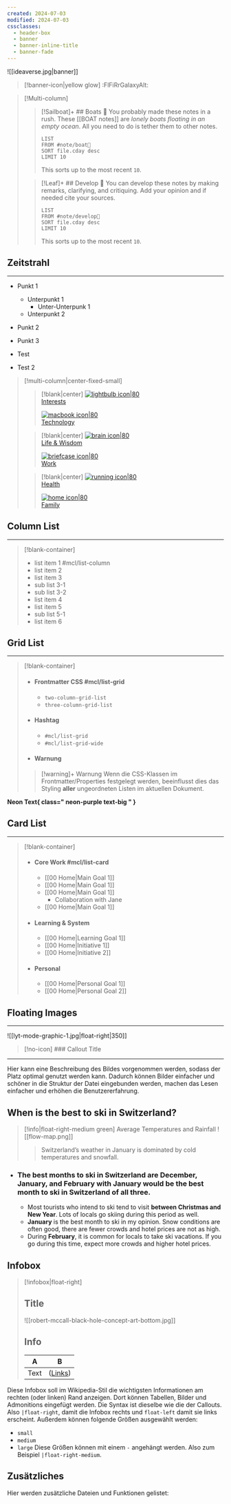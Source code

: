 ```yaml
---
created: 2024-07-03
modified: 2024-07-03
cssclasses:
  - header-box
  - banner
  - banner-inline-title
  - banner-fade
---
```

![[ideaverse.jpg|banner]]
> [!banner-icon|yellow glow] :FlFiRrGalaxyAlt:

> [!Multi-column] 
> 
> > [!Sailboat]+ ## Boats 🚤
> > You probably made these notes in a rush. These [[BOAT notes]] are *lonely boats floating in an empty ocean*. All you need to do is tether them to other notes.
> > 
> > ```dataview
> > LIST
> > FROM #note/boat🚤 
> > SORT file.cday desc
> > LIMIT 10
> > ```
> > This sorts up to the most recent `10`.
> > 
> 
> > [!Leaf]+ ## Develop 🍃
> > You can develop these notes by making remarks, clarifying, and critiquing. Add your opinion and if needed cite your sources.
> > 
> > ```dataview
> > LIST
> > FROM #note/develop🍃 
> > SORT file.cday desc
> > LIMIT 10
> > ```
> > This sorts up to the most recent `10`.


## Zeitstrahl
---
- Punkt 1
	- Unterpunkt 1
		- Unter-Unterpunk 1
	- Unterpunkt 2 
- Punkt 2
	
- Punkt 3

- Test 
- Test 2


> [!multi-column|center-fixed-small]
>
>> [!blank|center]
>> [![lightbulb icon|80](https://img.icons8.com/ios/250/FFFFFF/light-on.png) <br/> Interests](target%20note.md)
>>
>> [![macbook icon|80](https://img.icons8.com/ios/250/FFFFFF/macbook.png) <br/> Technology](target%20note.md)
>
>> [!blank|center]
>> [![brain icon|80](https://img.icons8.com/ios/250/FFFFFF/brain.png) <br/> Life & Wisdom](target%20note.md)
>>
>> [![briefcase icon|80](https://img.icons8.com/ios/250/FFFFFF/business.png) <br/> Work](target%20note.md)
>
>> [!blank|center]
>> [![running icon|80](https://img.icons8.com/ios/250/FFFFFF/sports-mode.png) <br/> Health](target%20note.md)
>>
>> [![home icon|80](https://img.icons8.com/ios/250/FFFFFF/house-with-a-garden.png) <br/> Family](target%20note.md)

## Column List
---
> [!blank-container] 
> - list item 1 #mcl/list-column
> - list item 2
> - list item 3
> -  sub list 3-1
> -  sub list 3-2
> - list item 4
> - list item 5
> -  sub list 5-1
> - list item 6

## Grid List
---
> [!blank-container]
> - #### Frontmatter CSS #mcl/list-grid 
> 	- `two-column-grid-list`
> 	- `three-column-grid-list`
> - #### Hashtag
> 	- `#mcl/list-grid`
> 	- `#mcl/list-grid-wide`
> - #### Warnung
>  >[!warning]+ Warnung
>  >Wenn die CSS-Klassen im Frontmatter/Properties festgelegt werden,  beeinflusst dies das Styling **aller** ungeordneten Listen im aktuellen Dokument.

**Neon Text{ class=" neon-purple text-big " }**

## Card List
---
> [!blank-container]
> - #### Core Work #mcl/list-card
>     - [[00 Home|Main Goal 1]]
>     - [[00 Home|Main Goal 1]]
>     - [[00 Home|Main Goal 1]]
>         - Collaboration with Jane
>     - [[00 Home|Main Goal 1]]
> - #### Learning & System
>     - [[00 Home|Learning Goal 1]]
>     - [[00 Home|Initiative 1]]
>     - [[00 Home|Initiative 2]]
> - #### Personal
>     - [[00 Home|Personal Goal 1]]
>     - [[00 Home|Personal Goal 2]]



## Floating Images
---
 ![[lyt-mode-graphic-1.jpg|float-right|350]]
>[!no-icon] ### Callout Title
---
Hier kann eine Beschreibung des Bildes vorgenommen werden, sodass der Platz optimal genutzt werden  kann.  Dadurch können Bilder einfacher und schöner in die Struktur der Datei eingebunden werden, machen das Lesen einfacher und erhöhen die Benutzererfahrung.
## When is the best to ski in Switzerland?
> [!info|float-right-medium green] Average Temperatures and Rainfall
> ![[flow-map.png]]
>> Switzerland’s weather in January is dominated by cold temperatures and snowfall.

- ### The best months to ski in Switzerland are December, January, and February with **January would be the best month** to ski in Switzerland of all three.
	- Most tourists who intend to ski tend to visit **between Christmas and New Year**. Lots of locals go skiing during this period as well.
	- **January** is the best month to ski in my opinion. Snow conditions are often good, there are fewer crowds and hotel prices are not as high.
	- During **February**, it is common for locals to take ski vacations. If you go during this time, expect more crowds and higher hotel prices.


## Infobox
> [!infobox|float-right]
> ## Title
> ![[robert-mccall-black-hole-concept-art-bottom.jpg]]
> ## Info
> A|  B |
> ---|---|
> Text| ([Links](https://en.wikipedia.org/wiki/Frank_Herbert)) |

Diese Infobox soll im Wikipedia-Stil die wichtigsten Informationen am rechten (oder linken) Rand anzeigen.  Dort können Tabellen, Bilder und Admonitions eingefügt werden. Die Syntax ist dieselbe wie die der Callouts. Also `|float-right`, damit die Infobox rechts  und `float-left` damit sie links erscheint. Außerdem können folgende Größen ausgewählt werden:
-  `small`
- `medium`
- `large`
Diese Größen können mit einem `-` angehängt werden. Also zum Beispiel `|float-right-medium`.


## Zusätzliches

Hier werden zusätzliche Dateien und Funktionen gelistet: